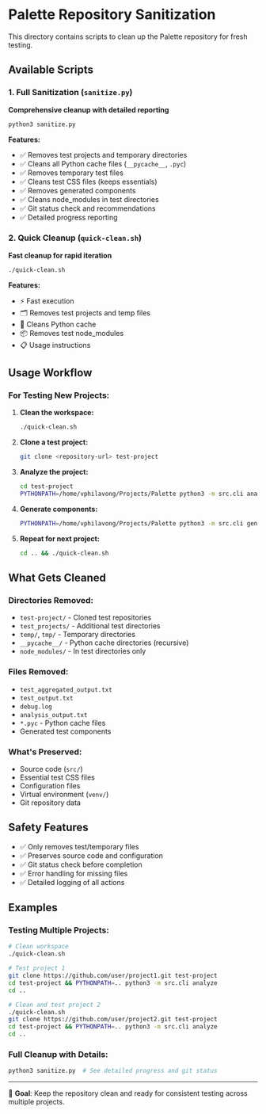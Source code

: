 # Palette Repository Sanitization

This directory contains scripts to clean up the Palette repository for fresh testing.

## Available Scripts

### 1. Full Sanitization (`sanitize.py`)
**Comprehensive cleanup with detailed reporting**

```bash
python3 sanitize.py
```

**Features:**
- ✅ Removes test projects and temporary directories
- ✅ Cleans all Python cache files (`__pycache__`, `.pyc`)
- ✅ Removes temporary test files
- ✅ Cleans test CSS files (keeps essentials)
- ✅ Removes generated components
- ✅ Cleans node_modules in test directories
- ✅ Git status check and recommendations
- ✅ Detailed progress reporting

### 2. Quick Cleanup (`quick-clean.sh`)
**Fast cleanup for rapid iteration**

```bash
./quick-clean.sh
```

**Features:**
- ⚡ Fast execution
- 🗂️ Removes test projects and temp files
- 🐍 Cleans Python cache
- 📦 Removes test node_modules
- 📋 Usage instructions

## Usage Workflow

### For Testing New Projects:

1. **Clean the workspace:**
   ```bash
   ./quick-clean.sh
   ```

2. **Clone a test project:**
   ```bash
   git clone <repository-url> test-project
   ```

3. **Analyze the project:**
   ```bash
   cd test-project
   PYTHONPATH=/home/vphilavong/Projects/Palette python3 -m src.cli analyze
   ```

4. **Generate components:**
   ```bash
   PYTHONPATH=/home/vphilavong/Projects/Palette python3 -m src.cli generate "your component prompt"
   ```

5. **Repeat for next project:**
   ```bash
   cd .. && ./quick-clean.sh
   ```

## What Gets Cleaned

### Directories Removed:
- `test-project/` - Cloned test repositories
- `test_projects/` - Additional test directories
- `temp/`, `tmp/` - Temporary directories
- `__pycache__/` - Python cache directories (recursive)
- `node_modules/` - In test directories only

### Files Removed:
- `test_aggregated_output.txt`
- `test_output.txt`
- `debug.log`
- `analysis_output.txt`
- `*.pyc` - Python cache files
- Generated test components

### What's Preserved:
- Source code (`src/`)
- Essential test CSS files
- Configuration files
- Virtual environment (`venv/`)
- Git repository data

## Safety Features

- ✅ Only removes test/temporary files
- ✅ Preserves source code and configuration
- ✅ Git status check before completion
- ✅ Error handling for missing files
- ✅ Detailed logging of all actions

## Examples

### Testing Multiple Projects:
```bash
# Clean workspace
./quick-clean.sh

# Test project 1
git clone https://github.com/user/project1.git test-project
cd test-project && PYTHONPATH=.. python3 -m src.cli analyze
cd ..

# Clean and test project 2
./quick-clean.sh
git clone https://github.com/user/project2.git test-project
cd test-project && PYTHONPATH=.. python3 -m src.cli analyze
cd ..
```

### Full Cleanup with Details:
```bash
python3 sanitize.py  # See detailed progress and git status
```

---

🎯 **Goal**: Keep the repository clean and ready for consistent testing across multiple projects.

